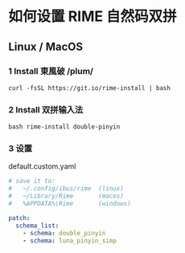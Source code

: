 # 如何设置 RIME 自然码双拼
## Linux / MacOS

### 1 Install 東風破 /plum/
```shell
curl -fsSL https://git.io/rime-install | bash
```
### 2 Install 双拼输入法
```shell
bash rime-install double-pinyin
```
### 3 设置
default.custom.yaml
```yaml
# save it to:
#   ~/.config/ibus/rime  (linux)
#   ~/Library/Rime       (macos)
#   %APPDATA%\Rime       (windows)

patch:
  schema_list:
    - schema: double_pinyin
    - schema: luna_pinyin_simp
```
